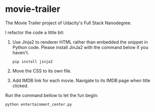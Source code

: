 # movie-trailer
The Movie Trailer project of Udacity's Full Stack Nanodegree.

I refactor the code a little bit:

1. Use Jinja2 to renderer HTML rather than embedded the snippet in Python code. Please install JinJa2 with the command below if you haven't.

	`pip install jinja2`

2. Move the CSS to its own file.

3. Add IMDB link for each movie. Navigate to its IMDB page when title clicked.

Run the command bellow to let the fun begin:

`python entertainment_center.py`

